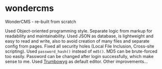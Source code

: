 # wondercms
WonderCMS - re-built from scratch

Used Object-oriented programming style.
Separate logic from markup for readability and maintainability.
Used JSON as database, is lightweight and easy to read and write, also to avoid creation of many files and separate config from pages.
Fixed all security holes (Local File Inclusion, Cross-site scripting).
Used `password_hash()` instead of `md5()`. MD5 can be brute-forced too easily.
Password can be changed after login successfully, which make sense to me.
Used [Trumbowyg](https://alex-d.github.io/Trumbowyg) as default editor. 
Other improvements...
